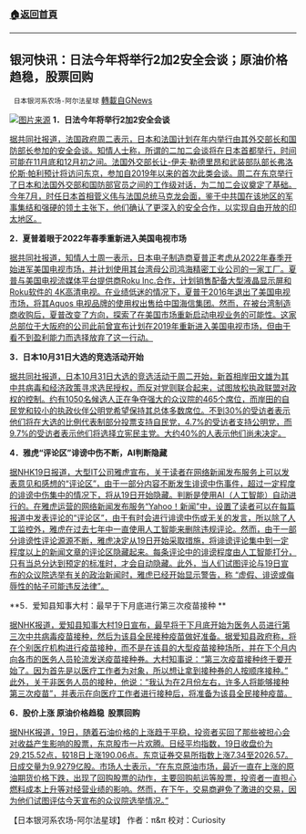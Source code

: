 ###  [:house:返回首頁](https://github.com/ourhimalayas/txt)
---


## 银河快讯：日法今年将举行2加2安全会谈；原油价格趋稳，股票回购
` 日本银河系农场-阿尔法星球` [轉載自GNews](https://gnews.org/zh-hans/1606180/)

![](https://assets.gnews.org/wp-content/uploads/2021/10/图片1-61.png)[图片来源](https://english.kyodonews.net/)
**1．日法今年将举行2加2安全会谈**

[据共同社报道，法国政府周二表示，日本和法国计划在年内举行由其外交部长和国防部长参加的安全会谈。知情人士称，所谓的二加二会谈将在日本首都举行，时间可能在11月底和12月初之间。法国外交部长让-伊夫·勒德里昂和武装部队部长弗洛伦斯·帕利预计将访问东京，参加自2019年以来的首次此类会谈。周二在东京举行了日本和法国外交部和国防部官员之间的工作级对话，为二加二会议奠定了基础。今年7月，时任日本首相菅义伟与法国总统马克龙会面，鉴于中共国在该地区的军事集结和强硬的领土主张下，他们确认了更深入的安全合作，以实现自由开放的印太地区。](https://english.kyodonews.net/news/2021/10/b33d4c5508e3-japan-france-to-hold-2-plus-2-security-talks-this-year.html)

**2．夏普着眼于2022年春季重新进入美国电视市场**

[据共同社报道，知情人士周一表示，日本电子制造商夏普正考虑从2022年春季开始进军美国电视市场，并计划使用其台湾母公司鸿海精密工业公司的一家工厂。夏普与美国电视流媒体平台提供商Roku Inc.合作，计划销售配备大型液晶显示屏和Roku软件的 4K高清电视。在业绩低迷的情况下，夏普于2016年退出了美国电视市场，将其Aquos 电视品牌的使用权出售给中国海信集团。然而，在被台湾制造商收购后，夏普改变了方向，探索了在美国市场重新启动电视业务的可能性。这家总部位于大阪府的公司此前曾宣布计划在2019年重新进入美国电视市场，但由于看不到盈利能力而选择放弃了这一行动。](https://english.kyodonews.net/news/2021/10/f974553a70c3-sharp-eyes-re-entering-us-tv-market-in-spring-of-2022.html)

**3．日本10月31日大选的竞选活动开始**

[据共同社报道，日本10月31日大选的竞选活动于周二开始，新首相岸田文雄为其 中共病毒和经济政策寻求选民授权，而反对党则联合起来，试图放松执政联盟对政权的控制。约有1050名候选人正在争夺强大的众议院的465个席位，而岸田的自民党和较小的执政伙伴公明党希望保持其总体多数席位。不到30%的受访者表示他们将在大选的比例代表制部分投票支持自民党，4.7%的受访者支持公明党，而9.7%的受访者表示他们将选择立宪民主党。大约40%的人表示他们尚未决定。](https://english.kyodonews.net/news/2021/10/1bfe4ec0004f-campaigning-begins-for-japans-oct-31-general-election.html)

**4．雅虎“评论区”诽谤中伤不断，AI判断隐藏**

[据NHK19日报道，大型IT公司雅虎宣布，关于读者在网络新闻发布服务上可以发表意见和感想的“评论区”，由于一部分内容不断发生诽谤中伤事件，超过一定程度的诽谤中伤集中的情况下，将从19日开始隐藏。判断是使用AI（人工智能）自动进行的。在雅虎运营的网络新闻发布服务“Yahoo！新闻”中，设置了读者可以在每篇报道中发表评论的“评论区”，由于有时会进行诽谤中伤或无关的发言，所以除了人工监控外，雅虎在过去七年中一直使用人工智能来删除违规评论。然而，由于一部分诽谤性评论源源不断，雅虎决定从19日开始采取措施，将诽谤评论集中到一定程度以上的新闻文章的评论区隐藏起来。每条评论中的诽谤程度由人工智能打分，只有当总分达到预定的标准时，才会自动隐藏。此外，当人们试图评论与19日宣布的众议院选举有关的政治新闻时，雅虎已经开始显示警告，称 “虚假、诽谤或侮辱性的帖子可能违反法律”。](https://www3.nhk.or.jp/news/html/20211019/k10013313711000.html?utm_int=all_side_ranking-social_002)

**5．爱知县知事大村：最早于下月底进行第三次疫苗接种 **

[据NHK报道，爱知县知事大村19日宣布，最早将于下月底开始为医务人员进行第三次中共病毒疫苗接种，然后为该县全民接种疫苗做好准备。据爱知县政府称，将在个别医疗机构进行疫苗接种，而不是在该县的大型疫苗接种场所，并在下个月内向各市的医务人员轮流发送疫苗接种券。大村知事说：“第三次疫苗接种终于要开始了。因为首先是以医疗工作者为对象，所以想让拿到接种券的人按顺序接种。” 此外，关于非医务人员的接种，他说：“我认为在2月份左右，许多人将能够接种第三次疫苗”，并表示在向医疗工作者进行接种后，将准备为该县全民接种疫苗。](https://www3.nhk.or.jp/news/html/20211019/k10013313771000.html?utm_int=news-social_contents_list-items_002)

**6．股价上涨 原油价格趋稳  股票回购**

[据NHK报道，19日，随着石油价格的上涨趋于平稳，投资者买回了那些被担心会对收益产生影响的股票，东京股市一片欢腾。日经平均指数，19日收盘价为29,215.52点，较18日上涨190.06点。东京证券交易所指数上涨7.34至2026.57。日成交量为9.9279亿股。市场人士表示，“在东京原油市场，最近一直在上涨的原油期货价格下跌，出现了回购股票的动作，主要回购航运等股票，投资者一直担心燃料成本上升等对经营业绩的影响。然而，在下午，交易商避免了激进的交易，因为他们试图评估今天宣布的众议院选举情况。”](https://www3.nhk.or.jp/news/html/20211019/k10013313441000.html?utm_int=news-business_contents_list-items_004)

【日本银河系农场-阿尔法星球】
作者：π&π
校对：Curiosity
